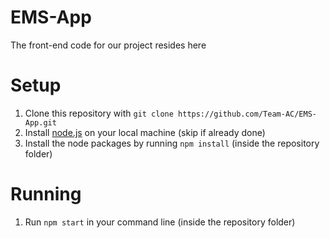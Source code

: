 # EMS-App
The front-end code for our project resides here

# Setup
1. Clone this repository with `git clone https://github.com/Team-AC/EMS-App.git`
2. Install [node.js](https://nodejs.org/en/) on your local machine (skip if already done)
3. Install the node packages by running `npm install` (inside the repository folder)

# Running
1. Run `npm start` in your command line (inside the repository folder)
